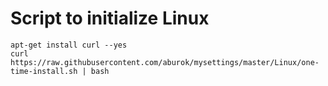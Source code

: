 # Script to initialize Linux


```
apt-get install curl --yes
curl https://raw.githubusercontent.com/aburok/mysettings/master/Linux/one-time-install.sh | bash
```